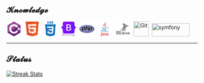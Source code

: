 <a><h2>𝓚𝓷𝓸𝔀𝓵𝓮𝓭𝓰𝓮</h2></a>
<div>
   <img src="https://github.com/devicons/devicon/blob/master/icons/csharp/csharp-original.svg" title="CSharp" alt="CSharp" width="40" height="40"/>&nbsp;
   <img src="https://github.com/devicons/devicon/blob/master/icons/html5/html5-original.svg" title="HTML5" alt="HTML" width="40" height="40"/>&nbsp;
   <img src="https://github.com/devicons/devicon/blob/master/icons/css3/css3-plain-wordmark.svg"  title="CSS3" alt="CSS" width="40" height="40"/>&nbsp;
   <img src="https://github.com/devicons/devicon/blob/master/icons/bootstrap/bootstrap-original-wordmark.svg"  title="Bootstrap" alt="Bootstrap" width="40" height="40"/>&nbsp;
   <img src="https://github.com/devicons/devicon/blob/master/icons/php/php-original.svg" title="php" alt="php" width="40" height="40"/>&nbsp;
   <img src="https://github.com/devicons/devicon/blob/master/icons/java/java-original-wordmark.svg" title="Java" alt="Java" width="40" height="40"/>&nbsp;
   <img src="https://github.com/devicons/devicon/blob/master/icons/microsoftsqlserver/microsoftsqlserver-plain-wordmark.svg" title="SqlServer" alt="SqlServer" width="40" height="40"/>&nbsp;
   <img src="https://github.githubassets.com/images/modules/logos_page/Octocat.png" title="Git" **alt="Git" width="40" height="40"/>&nbsp;
   <img src="https://symfony.com/logos/symfony_black_02.png" title="symfony" width="100" height="35"/>
  
  
  
  ---
  <a><h2>𝓢𝓽𝓪𝓽𝓾𝓼</h2></a>
  <div>
     <a href="https://github-readme-streak-stats.herokuapp.com">
        <img width="49%" alt="Streak Stats" src="https://github-readme-streak-stats.herokuapp.com/?user=KNagham&theme=highcontrast&hide_border=true"/>
    </a>
</div>
   
  
